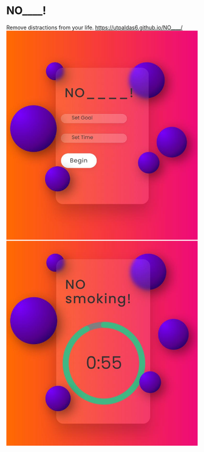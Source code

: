 # NO____!
Remove distractions from your life.
https://utpaldas6.github.io/NO____/
<br />
![ScreenShot](/p1.jpg)
<br />
![ScreenShot](/p2.jpg)
